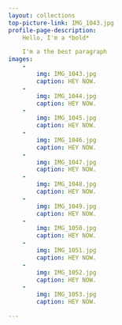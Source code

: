 ```yaml
---
layout: collections
top-picture-link: IMG_1043.jpg
profile-page-description:
    Hello, I'm a *bold*

    I'm a the best paragraph
images:
    -
        img: IMG_1043.jpg
        caption: HEY NOW.
    -
        img: IMG_1044.jpg
        caption: HEY NOW.
    -
        img: IMG_1045.jpg
        caption: HEY NOW.
    -
        img: IMG_1046.jpg
        caption: HEY NOW.
    -
        img: IMG_1047.jpg
        caption: HEY NOW.
    -
        img: IMG_1048.jpg
        caption: HEY NOW.
    -
        img: IMG_1049.jpg
        caption: HEY NOW.
    -
        img: IMG_1050.jpg
        caption: HEY NOW.
    -
        img: IMG_1051.jpg
        caption: HEY NOW.
    -
        img: IMG_1052.jpg
        caption: HEY NOW.
    -
        img: IMG_1053.jpg
        caption: HEY NOW.

---
```

